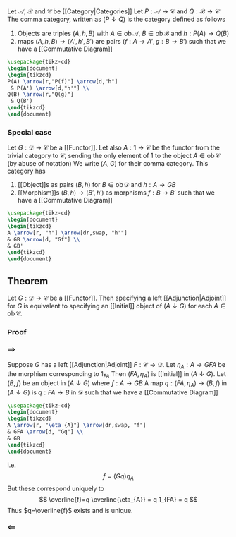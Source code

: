 Let $\mathcal{A}$, $\mathcal{B}$ and $\mathcal{C}$ be [[Category|Categories]]
Let $P:\mathcal{A}\to \mathcal{C}$ and $Q:\mathcal{B}\to \mathcal{C}$
The comma category, written as $(P\downarrow Q)$ 
is the category defined as follows
1. Objects are triples $(A,h,B)$ with $A\in \operatorname{ob}\mathcal{A}$, $B\in \operatorname{ob}\mathcal{B}$ and $h:P(A)\to Q(B)$
2. maps $(A,h,B)\to(A',h',B')$ are pairs $(f:A\to A',g:B\to B')$ 
   such that we have a [[Commutative Diagram]]
```tikz
\usepackage{tikz-cd}
\begin{document}
\begin{tikzcd}
P(A) \arrow[r,"P(f)"] \arrow[d,"h"]
 & P(A') \arrow[d,"h'"] \\
Q(B) \arrow[r,"Q(g)"]
 & Q(B')
\end{tikzcd}
\end{document}
```
### Special case
Let $G:\mathcal{D}\to \mathcal{C}$ be a [[Functor]].
Let also $A:1\to \mathcal{C}$ be the functor from the trivial category to $\mathcal{C}$,
sending the only element of $1$ to the object $A\in \operatorname{ob}\mathcal{C}$ (by abuse of notation)
We write $(A,G)$ for their comma category.
This category has
1. [[Object]]s as pairs $(B,h)$ for $B\in \operatorname{ob}\mathcal{D}$ and $h:A\to GB$
2. [[Morphism]]s $(B,h)\to(B',h')$ as morphisms $f:B\to B'$
   such that we have a [[Commutative Diagram]]
```tikz
\usepackage{tikz-cd}
\begin{document}
\begin{tikzcd}
A \arrow[r, "h"] \arrow[dr,swap, "h'"] 
& GB \arrow[d, "Gf"] \\
& GB'
\end{tikzcd}
\end{document}
```

## Theorem
Let $G:\mathcal{D}\to \mathcal{C}$ be a [[Functor]].
Then specifying a left [[Adjunction|Adjoint]] for $G$
is equivalent to
specifying an [[Initial]] object of $(A\downarrow G)$ for each $A\in \operatorname{ob}\mathcal{C}$.
### Proof
#### $\implies$
Suppose $G$ has a left [[Adjunction|Adjoint]] $F:\mathcal{C}\to \mathcal{D}$.
Let $\eta_{A}:A\to GFA$ be the morphism corresponding to $1_{FA}$ 
Then $(FA, \eta_{A})$ is [[Initial]] in $(A\downarrow G)$. 
Let $(B,f)$ be an object in $(A\downarrow G)$ where $f:A\to GB$
A map $q:(FA,\eta_{A})\to(B,f)$ in $(A\downarrow G)$ is $q:FA\to B$ in $\mathcal{D}$
such that we have a [[Commutative Diagram]]
```tikz
\usepackage{tikz-cd}
\begin{document}
\begin{tikzcd}
A \arrow[r, "\eta_{A}"] \arrow[dr,swap, "f"] 
& GFA \arrow[d, "Gq"] \\
& GB
\end{tikzcd}
\end{document}
```
i.e.
$$
f=(Gq)\eta_{A}
$$
But these correspond uniquely to
$$
\overline{f}=q \overline{\eta_{A}} = q 1_{FA} = q
$$
Thus $q=\overline{f}$ exists and is unique.
#### $\impliedby$

